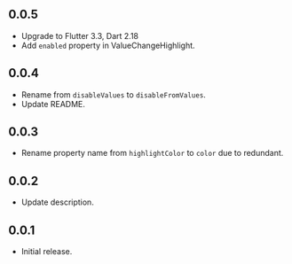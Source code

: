 ## 0.0.5

* Upgrade to Flutter 3.3, Dart 2.18
* Add `enabled` property in ValueChangeHighlight.

## 0.0.4

* Rename from `disableValues` to `disableFromValues`.
* Update README.
## 0.0.3

* Rename property name from `highlightColor` to `color` due to redundant.

## 0.0.2

* Update description.

## 0.0.1

* Initial release.
